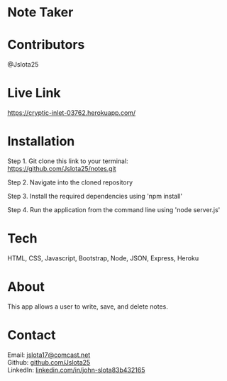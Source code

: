 # Note Taker

# Contributors
@Jslota25

# Live Link
https://cryptic-inlet-03762.herokuapp.com/

# Installation
Step 1. Git clone this link to your terminal: https://github.com/Jslota25/notes.git

Step 2. Navigate into the cloned repository

Step 3. Install the required dependencies using 'npm install'

Step 4. Run the application from the command line using 'node server.js'

# Tech
HTML, CSS, Javascript, Bootstrap, Node, JSON, Express, Heroku

# About
This app allows a user to write, save, and delete notes.

# Contact
Email: <a href="mailto:jslota17@comcast.net">jslota17@comcast.net</a> <br>
Github: <a href="https://github.com/Jslota25">github.com/Jslota25</a> <br>
LinkedIn: <a href="https://www.linkedin.com/in/john-slota-83b432165/">linkedin.com/in/john-slota83b432165</a>